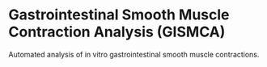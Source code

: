 # Gastrointestinal Smooth Muscle Contraction Analysis (GISMCA)

Automated analysis of in vitro gastrointestinal smooth muscle contractions.
